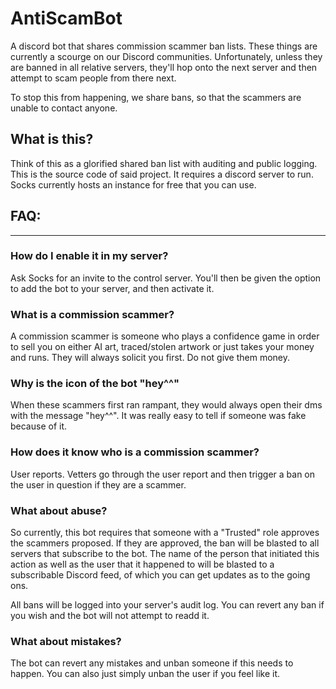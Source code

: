 # AntiScamBot
A discord bot that shares commission scammer ban lists. These things are currently a scourge on our Discord communities. Unfortunately, unless they are banned in all relative servers, they'll hop onto the next
server and then attempt to scam people from there next.

To stop this from happening, we share bans, so that the scammers are unable to contact anyone.

## What is this?
Think of this as a glorified shared ban list with auditing and public logging. This is the source code of said project. It requires a discord server to run. Socks currently hosts an instance
for free that you can use.

## FAQ:
---

### How do I enable it in my server?

Ask Socks for an invite to the control server. You'll then be given the option to add the bot to your server, and then activate it.

### What is a commission scammer?

A commission scammer is someone who plays a confidence game in order to sell you on either AI art, traced/stolen artwork or just takes your money and runs.
They will always solicit you first. Do not give them money.

### Why is the icon of the bot "hey^^"

When these scammers first ran rampant, they would always open their dms with the message "hey^^". It was really easy to tell if someone was fake because of it.

### How does it know who is a commission scammer?

User reports. Vetters go through the user report and then trigger a ban on the user in question if they are a scammer.

### What about abuse?

So currently, this bot requires that someone with a "Trusted" role approves the scammers proposed. If they are approved, the ban will be blasted to all servers that subscribe
to the bot. The name of the person that initiated this action as well as the user that it happened to will be blasted to a subscribable Discord feed, of which you can get
updates as to the going ons.

All bans will be logged into your server's audit log. You can revert any ban if you wish and the bot will not attempt to readd it.

### What about mistakes?

The bot can revert any mistakes and unban someone if this needs to happen. You can also just simply unban the user if you feel like it.